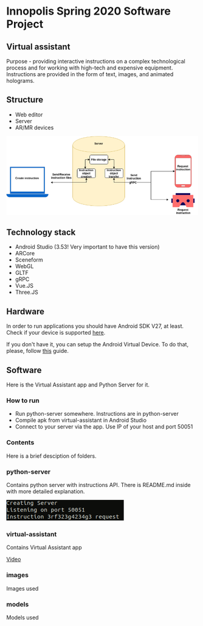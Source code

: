 # Innopolis Spring 2020 Software Project

## Virtual assistant

Purpose - providing interactive instructions on a complex technological
process and for working with high-tech and expensive equipment. Instructions
are provided in the form of text, images, and animated holograms.

## Structure

- Web editor
- Server
- AR/MR devices

![architecture](architecture.png)

## Technology stack

- Android Studio (3.53! Very important to have this version)
- ARCore
- Sceneform
- WebGL
- GLTF
- gRPC
- Vue.JS
- Three.JS

## Hardware

In order to run applications you should have Android SDK V27, at least.
Check if your device is supported [here](https://developers.google.com/ar/discover/supported-devices).

If you don't have it, you can setup the Android Virtual Device. To do that, please, follow [this](https://developers.google.com/ar/develop/java/quickstart) guide.

## Software

Here is the Virtual Assistant app and Python Server for it.

### How to run

- Run python-server somewhere. Instructions are in python-server
- Compile apk from virtual-assistant in Android Studio
- Connect to your server via the app. Use IP of your host and port 50051

### Contents

Here is a brief desciption of folders.

### python-server

Contains python server with instructions API.
There is README.md inside with more detailed explanation.

![python-server](images/docs/python_server.png)

### virtual-assistant

Contains Virtual Assistant app

[Video](https://drive.google.com/file/d/1HnKh15GNuCh4DoWQbFhH2sP1luFxgRzL/view?usp=sharing)

### images

Images used

### models

Models used
